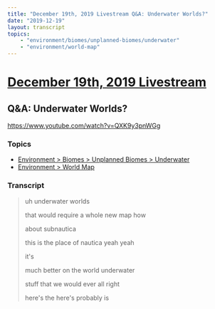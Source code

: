 ```yaml
---
title: "December 19th, 2019 Livestream Q&A: Underwater Worlds?"
date: "2019-12-19"
layout: transcript
topics:
    - "environment/biomes/unplanned-biomes/underwater"
    - "environment/world-map"
---
```

# [December 19th, 2019 Livestream](../2019-12-19.md)
## Q&A: Underwater Worlds?
https://www.youtube.com/watch?v=QXK9y3pnWGg

### Topics
* [Environment > Biomes > Unplanned Biomes > Underwater](../topics/environment/biomes/unplanned-biomes/underwater.md)
* [Environment > World Map](../topics/environment/world-map.md)

### Transcript

> uh underwater worlds
>
> that would require a whole new map how
>
> about subnautica
>
> this is the place of nautica yeah yeah
>
> it's
>
> much better on the world underwater
>
> stuff that we would ever all right
>
> here's the here's probably is
